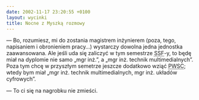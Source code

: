 ```yaml
---
date: 2002-11-17 23:20:55 +0100
layout: wycinki
title: Nocne z Myszką rozmowy
---
```


— Bo, rozumiesz, mi do zostania magistrem inżynierem (poza, tego, napisaniem i obronieniem pracy…) wystarczy dowolna jedna jednostka zaawansowana. Ale jeśli uda się zaliczyć w tym semestrze <acronym title='systemy i sieci fotoniczne'>SSF</acronym>-y, to będę miał na dyplomie nie samo „mgr inż.”, a „mgr inż. technik multimedialnych”. Poza tym chcę w przyszłym semetrze jeszcze dodatkowo wziąć <acronym title='projektowanie wiarygodnych systemów cyfrowych'>PWSC</acronym>; wtedy bym miał „mgr inż. technik multimedialnych, mgr inż. układów cyfrowych”.

— To ci się na nagrobku nie zmieści.
